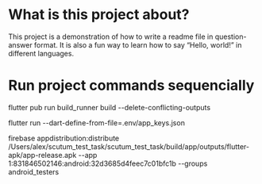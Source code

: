 # What is this project about?
This project is a demonstration of how to write a readme file in question-answer format. It is also a fun way to learn how to say “Hello, world!” in different languages.

# Run project commands sequencially

flutter pub run build_runner build --delete-conflicting-outputs

flutter run --dart-define-from-file=.env/app_keys.json

firebase appdistribution:distribute /Users/alex/scutum_test_task/scutum_test_task/build/app/outputs/flutter-apk/app-release.apk --app 1:831846502146:android:32d3685d4feec7c01bfc1b --groups android_testers